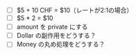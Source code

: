 - [ ] $5 + 10 CHF = $10（レートが2:1の場合）
- [ ] $5 * 2 = $10
- [ ] amount を private にする
- [ ] Dollar の副作用をどうする？
- [ ] Money の丸め処理をどうする？